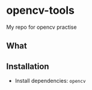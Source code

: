 # opencv-tools
My repo for opencv practise

## What

## Installation

- Install dependencies: `opencv`
